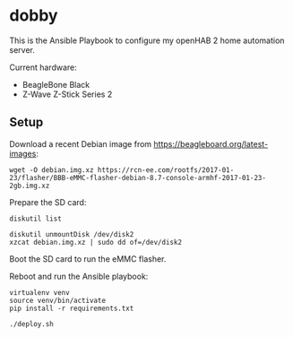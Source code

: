 # dobby

This is the Ansible Playbook to configure my openHAB 2 home automation server.

Current hardware:
- BeagleBone Black
- Z-Wave Z-Stick Series 2

## Setup

Download a recent Debian image from https://beagleboard.org/latest-images:

    wget -O debian.img.xz https://rcn-ee.com/rootfs/2017-01-23/flasher/BBB-eMMC-flasher-debian-8.7-console-armhf-2017-01-23-2gb.img.xz

Prepare the SD card:

    diskutil list

    diskutil unmountDisk /dev/disk2
    xzcat debian.img.xz | sudo dd of=/dev/disk2

Boot the SD card to run the eMMC flasher.

Reboot and run the Ansible playbook:

    virtualenv venv
    source venv/bin/activate
    pip install -r requirements.txt

    ./deploy.sh
